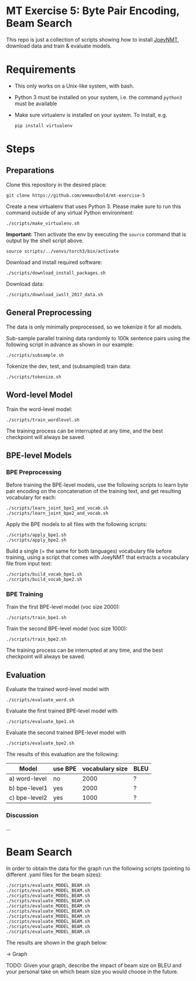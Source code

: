 # MT Exercise 5: Byte Pair Encoding, Beam Search

This repo is just a collection of scripts showing how to install [JoeyNMT](https://github.com/joeynmt/joeynmt), download
data and train & evaluate models.

# Requirements

- This only works on a Unix-like system, with bash.
- Python 3 must be installed on your system, i.e. the command `python3` must be available
- Make sure virtualenv is installed on your system. To install, e.g.

    `pip install virtualenv`

# Steps
## Preparations

Clone this repository in the desired place:

    git clone https://github.com/emmavdbold/mt-exercise-5

Create a new virtualenv that uses Python 3. Please make sure to run this command outside of any virtual Python environment:

    ./scripts/make_virtualenv.sh

**Important**: Then activate the env by executing the `source` command that is output by the shell script above.

    source scripts/../venvs/torch3/bin/activate

Download and install required software:

    ./scripts/download_install_packages.sh

Download data:

    ./scripts/download_iwslt_2017_data.sh

## General Preprocessing

The data is only minimally preprocessed, so we tokenize it for all models.

Sub-sample parallel training data randomly to 100k sentence pairs using the following script in advance as shown in our example:

    ./scripts/subsample.sh

Tokenize the dev, test, and (subsampled) train data:

    ./scripts/tokenize.sh

## Word-level Model
Train the word-level model:

    ./scripts/train_wordlevel.sh

The training process can be interrupted at any time, and the best checkpoint will always be saved.

## BPE-level Models
### BPE Preprocessing
Before training the BPE-level models, use the following scripts to learn byte pair encoding 
on the concatenation of the training text, and get resulting vocabulary for each:

    ./scripts/learn_joint_bpe1_and_vocab.sh
    ./scripts/learn_joint_bpe2_and_vocab.sh

Apply the BPE models to all files with the following scripts:

    ./scripts/apply_bpe1.sh
    ./scripts/apply_bpe2.sh

Build a single (= the same for both languages) vocabulary file before training, 
using a script that comes with JoeyNMT that extracts a vocabulary file from 
input text:

    ./scripts/build_vocab_bpe1.sh
    ./scripts/build_vocab_bpe2.sh


### BPE Training
Train the first BPE-level model (voc size 2000):

    ./scripts/train_bpe1.sh

Train the second BPE-level model (voc size 1000):

    ./scripts/train_bpe2.sh

The training process can be interrupted at any time, and the best checkpoint will always be saved.


## Evaluation
Evaluate the trained word-level model with

    ./scripts/evaluate_word.sh

Evaluate the first trained BPE-level model with

    ./scripts/evaluate_bpe1.sh

Evaluate the second trained BPE-level model with

    ./scripts/evaluate_bpe2.sh


The results of this evaluation are the following:

Model | use BPE | vocabulary size | BLEU |
 --- | --- | --- | --- |
a) word-level | no | 2000 | ? |
b) bpe-level1 | yes | 2000 | ? |
c) bpe-level2 | yes | 1000 | ? |

### Discussion
...


# Beam Search

In order to obtain the data for the graph run the following scripts (pointing to different .yaml files for the beam sizes):

    ./scripts/evaluate_MODEL_BEAM.sh
    ./scripts/evaluate_MODEL_BEAM.sh
    ./scripts/evaluate_MODEL_BEAM.sh
    ./scripts/evaluate_MODEL_BEAM.sh
    ./scripts/evaluate_MODEL_BEAM.sh
    ./scripts/evaluate_MODEL_BEAM.sh
    ./scripts/evaluate_MODEL_BEAM.sh
    ./scripts/evaluate_MODEL_BEAM.sh
    ./scripts/evaluate_MODEL_BEAM.sh
    ./scripts/evaluate_MODEL_BEAM.sh

The results are shown in the graph below:

-> Graph

TODO: Given your graph, describe the impact of beam size on BLEU and your personal take on
which beam size you would choose in the future.


